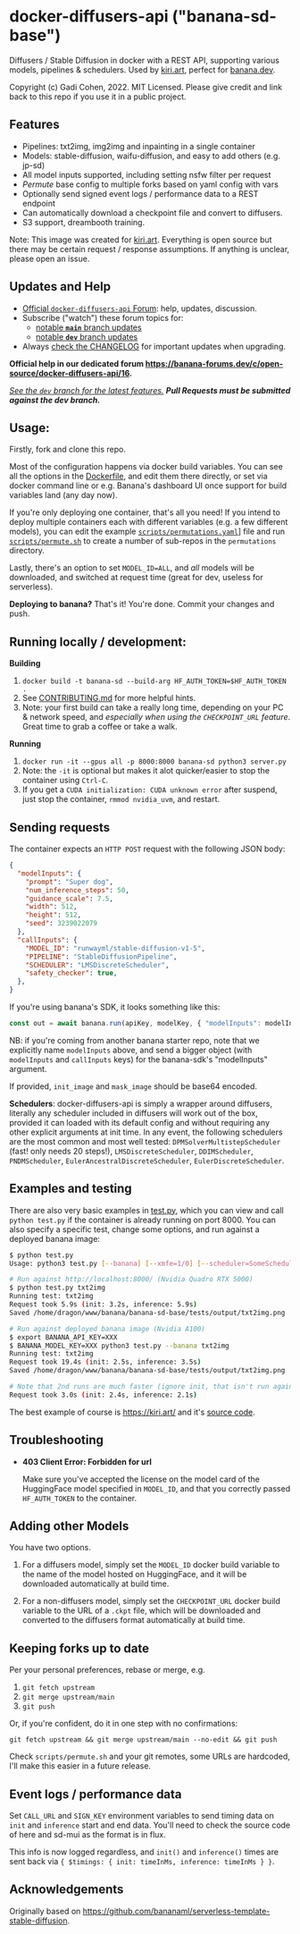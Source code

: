 # docker-diffusers-api ("banana-sd-base")

Diffusers / Stable Diffusion in docker with a REST API, supporting various models, pipelines & schedulers.  Used by [kiri.art](https://kiri.art/), perfect for [banana.dev](https://www.banana.dev/).

Copyright (c) Gadi Cohen, 2022.  MIT Licensed.
Please give credit and link back to this repo if you use it in a public project.

## Features

* Pipelines: txt2img, img2img and inpainting in a single container
* Models: stable-diffusion, waifu-diffusion, and easy to add others (e.g. jp-sd)
* All model inputs supported, including setting nsfw filter per request
* *Permute* base config to multiple forks based on yaml config with vars
* Optionally send signed event logs / performance data to a REST endpoint
* Can automatically download a checkpoint file and convert to diffusers.
* S3 support, dreambooth training.

Note: This image was created for [kiri.art](https://kiri.art/).
Everything is open source but there may be certain request / response
assumptions.  If anything is unclear, please open an issue.

## Updates and Help

* [Official `docker-diffusers-api` Forum](https://banana-forums.dev/c/open-source/docker-diffusers-api/16):
  help, updates, discussion.
* Subscribe ("watch") these forum topics for:
  * [notable **`main`** branch updates](https://banana-forums.dev/t/official-releases-main-branch/35)
  * [notable **`dev`** branch updates](https://banana-forums.dev/t/development-releases-dev-branch/53)
* Always [check the CHANGELOG](./CHANGELOG.md) for important updates when upgrading.

**Official help in our dedicated forum https://banana-forums.dev/c/open-source/docker-diffusers-api/16.**

*[See the `dev` branch for the latest features.](https://github.com/kiri-art/docker-diffusers-api/tree/dev)
**Pull Requests must be submitted against the dev branch.***

## Usage:

Firstly, fork and clone this repo.

Most of the configuration happens via docker build variables.  You can
see all the options in the [Dockerfile](./Dockerfile), and edit them
there directly, or set via docker command line or e.g. Banana's dashboard
UI once support for build variables land (any day now).

If you're only deploying one container, that's all you need!  If you
intend to deploy multiple containers each with different variables
(e.g. a few different models), you can edit the example
[`scripts/permutations.yaml`](scripts/permutations.yaml)] file and
run [`scripts/permute.sh`](scripts/permute.sh) to create a number
of sub-repos in the `permutations` directory.

Lastly, there's an option to set `MODEL_ID=ALL`, and *all* models will
be downloaded, and switched at request time (great for dev, useless for
serverless).

**Deploying to banana?** That's it!  You're done.  Commit your changes and push.

## Running locally / development:

**Building**

1. `docker build -t banana-sd --build-arg HF_AUTH_TOKEN=$HF_AUTH_TOKEN .`
1. See [CONTRIBUTING.md](./CONTRIBUTING.md) for more helpful hints.
1. Note: your first build can take a really long time, depending on
    your PC & network speed, and *especially when using the `CHECKPOINT_URL`
    feature*.  Great time to grab a coffee or take a walk.

**Running**

1. `docker run -it --gpus all -p 8000:8000 banana-sd python3 server.py`
1. Note: the `-it` is optional but makes it alot quicker/easier to stop the
    container using `Ctrl-C`.
1. If you get a `CUDA initialization: CUDA unknown error` after suspend,
    just stop the container, `rmmod nvidia_uvm`, and restart.

## Sending requests

The container expects an `HTTP POST` request with the following JSON body:

```json
{
  "modelInputs": {
    "prompt": "Super dog",
    "num_inference_steps": 50,
    "guidance_scale": 7.5,
    "width": 512,
    "height": 512,
    "seed": 3239022079
  },
  "callInputs": {
    "MODEL_ID": "runwayml/stable-diffusion-v1-5",
    "PIPELINE": "StableDiffusionPipeline",
    "SCHEDULER": "LMSDiscreteScheduler",
    "safety_checker": true,
  },
}
```

If you're using banana's SDK, it looks something like this:

```js
const out = await banana.run(apiKey, modelKey, { "modelInputs": modelInputs, "callInputs": callInputs });
```

NB: if you're coming from another banana starter repo, note that we
explicitly name `modelInputs` above, and send a bigger object (with
`modelInputs` and `callInputs` keys) for the banana-sdk's
"modelInputs" argument.

If provided, `init_image` and `mask_image` should be base64 encoded.

**Schedulers**: docker-diffusers-api is simply a wrapper around diffusers,
literally any scheduler included in diffusers will work out of the box,
provided it can loaded with its default config and without requiring
any other explicit arguments at init time.  In any event, the following
schedulers are the most common and most well tested:
`DPMSolverMultistepScheduler` (fast!  only needs 20 steps!),
`LMSDiscreteScheduler`, `DDIMScheduler`, `PNDMScheduler`,
`EulerAncestralDiscreteScheduler`, `EulerDiscreteScheduler`.

<a name="testing"></a>
## Examples and testing

There are also very basic examples in [test.py](./test.py), which you can view
and call `python test.py` if the container is already running on port 8000.
You can also specify a specific test, change some options, and run against a
deployed banana image:

```bash
$ python test.py
Usage: python3 test.py [--banana] [--xmfe=1/0] [--scheduler=SomeScheduler] [all / test1] [test2] [etc]

# Run against http://localhost:8000/ (Nvidia Quadro RTX 5000)
$ python test.py txt2img
Running test: txt2img
Request took 5.9s (init: 3.2s, inference: 5.9s)
Saved /home/dragon/www/banana/banana-sd-base/tests/output/txt2img.png

# Run against deployed banana image (Nvidia A100)
$ export BANANA_API_KEY=XXX
$ BANANA_MODEL_KEY=XXX python3 test.py --banana txt2img
Running test: txt2img
Request took 19.4s (init: 2.5s, inference: 3.5s)
Saved /home/dragon/www/banana/banana-sd-base/tests/output/txt2img.png

# Note that 2nd runs are much faster (ignore init, that isn't run again)
Request took 3.0s (init: 2.4s, inference: 2.1s)
```

The best example of course is https://kiri.art/ and it's
[source code](https://github.com/kiri-art/stable-diffusion-react-nextjs-mui-pwa).



## Troubleshooting

* **403 Client Error: Forbidden for url**

  Make sure you've accepted the license on the model card of the HuggingFace model
  specified in `MODEL_ID`, and that you correctly passed `HF_AUTH_TOKEN` to the
  container.

## Adding other Models

You have two options.

1. For a diffusers model, simply set the `MODEL_ID` docker build variable to the name
  of the model hosted on HuggingFace, and it will be downloaded automatically at
  build time.

1. For a non-diffusers model, simply set the `CHECKPOINT_URL` docker build variable
  to the URL of a `.ckpt` file, which will be downloaded and converted to the diffusers
  format automatically at build time.

## Keeping forks up to date

Per your personal preferences, rebase or merge, e.g.

1. `git fetch upstream`
1. `git merge upstream/main`
1. `git push`

Or, if you're confident, do it in one step with no confirmations:

  `git fetch upstream && git merge upstream/main --no-edit && git push`

Check `scripts/permute.sh` and your git remotes, some URLs are hardcoded, I'll
make this easier in a future release.

## Event logs / performance data

Set `CALL_URL` and `SIGN_KEY` environment variables to send timing data on `init`
and `inference` start and end data.  You'll need to check the source code of here
and sd-mui as the format is in flux.

This info is now logged regardless, and `init()` and `inference()` times are sent
back via `{ $timings: { init: timeInMs, inference: timeInMs } }`.

## Acknowledgements

Originally based on https://github.com/bananaml/serverless-template-stable-diffusion.

